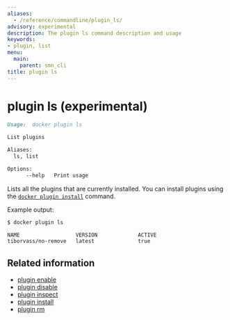 ```yaml
---
aliases:
  - /reference/commandline/plugin_ls/
advisory: experimental
description: The plugin ls command description and usage
keywords:
- plugin, list
menu:
  main:
    parent: smn_cli
title: plugin ls
---
```


# plugin ls (experimental)

```markdown
Usage:  docker plugin ls

List plugins

Aliases:
  ls, list

Options:
      --help   Print usage
```

Lists all the plugins that are currently installed. You can install plugins
using the [`docker plugin install`](plugin_install.md) command.

Example output:

```bash
$ docker plugin ls

NAME                  VERSION             ACTIVE
tiborvass/no-remove   latest              true
```

## Related information

* [plugin enable](plugin_enable.md)
* [plugin disable](plugin_disable.md)
* [plugin inspect](plugin_inspect.md)
* [plugin install](plugin_install.md)
* [plugin rm](plugin_rm.md)
